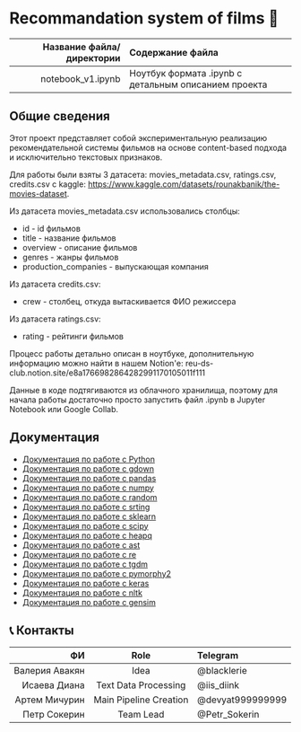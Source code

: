 # Recommandation system of films :movie_camera:

| Название файла/директории | Содержание файла |
|----:|:----------|
| notebook_v1.ipynb | Ноутбук формата .ipynb с детальным описанием проекта|

## Общие сведения
Этот проект представляет собой экспериментальную реализацию рекомендательной системы фильмов на основе content-based подхода и исключительно текстовых признаков. 

Для работы были взяты 3 датасета: movies_metadata.csv, ratings.csv, credits.csv с kaggle: https://www.kaggle.com/datasets/rounakbanik/the-movies-dataset. 

Из датасета movies_metadata.csv использовались столбцы:
* id - id фильмов
* title - название фильмов
* overview - описание фильмов
* genres - жанры фильмов
* production_companies - выпускающая компания

Из датасета credits.csv:
* crew - столбец, откуда вытаскивается ФИО режиссера

Из датасета ratings.csv:
* rating - рейтинги фильмов

Процесс работы детально описан в ноутбуке, дополнительную информацию можно найти в нашем Notion'е:
reu-ds-club.notion.site/e8a1766982864282991170105011f111

Данные в коде подтягиваются из облачного хранилища, поэтому для начала работы достаточно просто запустить файл .ipynb в Jupyter Notebook или Google Collab.

## Документация

* [Документация по работе с Python](https://www.python.org/)
* [Документация по работе с gdown](https://pypi.org/project/gdown/)
* [Документация по работе с pandas](https://pandas.pydata.org/pandas-docs/stable/index.html)
* [Документация по работе с numpy](https://numpy.org/doc/)
* [Документация по работе с random](https://docs.python.org/3/library/random.html)
* [Документация по работе с srting](https://docs.python.org/3/library/string.html)
* [Документация по работе с sklearn](https://scikit-learn.org/stable/)
* [Документация по работе с scipy](https://docs.scipy.org/doc/)
* [Документация по работе с heapq](https://docs.python.org/3/library/heapq.html)
* [Документация по работе с ast](https://docs.python.org/3/library/ast.html)
* [Документация по работе с re](https://docs.python.org/3/library/re.html)
* [Документация по работе с tgdm](https://pypi.org/project/tqdm/)
* [Документация по работе с pymorphy2](https://pymorphy2.readthedocs.io/en/0.2/user/index.html)
* [Документация по работе с keras](https://ru-keras.com/home/)
* [Документация по работе с nltk](https://www.nltk.org/)
* [Документация по работе с gensim](https://radimrehurek.com/gensim/auto_examples/index.html)

## :telephone_receiver: Контакты
| **ФИ** | **Role** | **Telegram**|
|----:|:----------:|:----|
| Валерия Авакян | Idea | @blacklerie |
| Исаева Диана| Text Data Processing | @iis_diink |
| Артем Мичурин | Main Pipeline Creation | @devyat999999999 |
| Петр Сокерин | Team Lead | @Petr_Sokerin |
